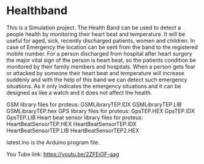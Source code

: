 # Healthband
This is a Simulation project.
The Health Band can be used to detect a people health by monitoring their heart beat and temperature. It will be useful for aged, sick, recently discharged patients,  women and children. In case of Emergency the location can be sent from the band to the registered mobile number. For a person discharged from hospital after heart surgery the major vital sign of the person is heart beat, so the patients condition be monitored by their family members and hospitals. When a person gets fear or attacked by someone their heart beat and temperature will increase suddenly and with the help of this band we can detect such emergency situations. As it only indicates the emergency situations and it can be designed as like a watch and it does not affect the health.

GSM library files for proteus:
GSMLibraryTEP.IDX
GSMLibraryTEP.LIB
GSMLibraryTEP.hex
GPS library files for proteus:
GpsTEP.HEX
GpsTEP.IDX
GpsTEP.LIB
Heart beat sensor library files for proteus:
HeartBeatSensorTEP.HEX
HeartBeatSensorTEP.IDX
HeartBeatSensorTEP.LIB
HeartBeatSensorTEP2.HEX

latest.ino is the Arduino program file.

You Tube link:
https://youtu.be/2ZFEiOF-aag
